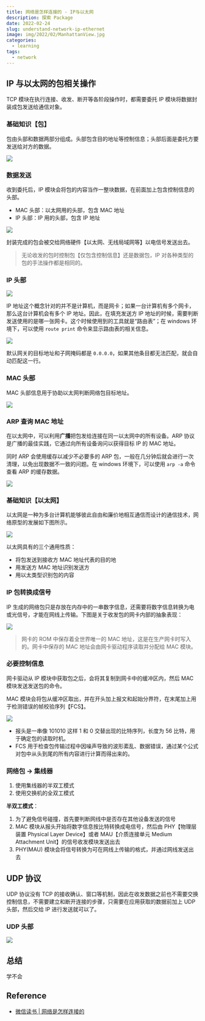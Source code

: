 ```yaml
---
title: 网络是怎样连接的 - IP与以太网
description: 探索 Package
date: 2022-02-24
slug: understand-network-ip-ethernet
image: img/2022/02/ManhattanView.jpg
categories:
  - learning
tags:
  - network
---
```


## IP 与以太网的包相关操作

TCP 模块在执行连接、收发、断开等各阶段操作时，都需要委托 IP 模块将数据封装成包发送给通信对象。

### 基础知识【包】

包由头部和数据两部分组成。头部包含目的地址等控制信息；头部后面是委托方要发送给对方的数据。

![ ](img/2022/02/network-package.jfif)

### 数据发送

收到委托后，IP 模块会将包的内容当作一整块数据，在前面加上包含控制信息的头部。

- MAC 头部：以太网用的头部，包含 MAC 地址
- IP 头部：IP 用的头部，包含 IP 地址

![ ](img/2022/02/network-package.jfif)

封装完成的包会被交给网络硬件【以太网、无线局域网等】以电信号发送出去。

> 无论收发的包时控制包【仅包含控制信息】还是数据包，IP 对各种类型的包的手法操作都是相同的。

### IP 头部

![ ](img/2022/02/network-ip-header.jfif)

IP 地址这个概念针对的并不是计算机，而是网卡；如果一台计算机有多个网卡，那么这台计算机会有多个 IP 地址。因此，在填充发送方 IP 地址的时候，需要判断发送使用的是哪一张网卡。这个时候使用到的工具就是“路由表”；在 windows 环境下，可以使用 `route print` 命令来显示路由表的相关信息。

![ ](img/2022/02/network-route.jfif)

默认网关的目标地址和子网掩码都是 `0.0.0.0`，如果其他条目都无法匹配，就会自动匹配这一行。

### MAC 头部

MAC 头部信息用于协助以太网判断网络包目标地址。

![ ](img/2022/02/network-mac-header.jfif)

### ARP 查询 MAC 地址

在以太网中，可以利用**广播**把包发给连接在同一以太网中的所有设备。ARP 协议是广播的最佳实践，它通过向所有设备询问以获得目标 IP 的 MAC 地址。

同时 ARP 会使用缓存以减少不必要多的 ARP 包，一般在几分钟后就会进行一次清理，以免出现数据不一致的问题。在 windows 环境下，可以使用 `arp -a` 命令查看 ARP 的缓存数据。

![ ](img/2022/02/network-arp.jfif)

### 基础知识【以太网】

以太网是一种为多台计算机能够彼此自由和廉价地相互通信而设计的通信技术，网络原型的发展如下图所示。

![ ](img/2022/02/network-ethernet.jfif)

以太网具有的三个通用性质：

- 将包发送到接收方 MAC 地址代表的目的地
- 用发送方 MAC 地址识别发送方
- 用以太类型识别包的内容

### IP 包转换成信号

IP 生成的网络包只是存放在内存中的一串数字信息，还需要将数字信息转换为电或光信号，才能在网线上传输。下图是关于收发包的网卡内部的抽象表现：

![ ](img/2022/02/network-signal-process.jfif)

> 网卡的 ROM 中保存着全世界唯一的 MAC 地址，这是在生产网卡时写入的。网卡中保存的 MAC 地址会由网卡驱动程序读取并分配给 MAC 模块。

### 必要控制信息

网卡驱动从 IP 模块中获取包之后，会将其复制到网卡中的缓冲区内，然后 MAC 模块发送发送包的命令。

MAC 模块会将包从缓冲区取出，并在开头加上报文和起始分界符，在末尾加上用于检测错误的帧校验序列【FCS】。

![ ](img/2022/02/network-package-ctrl.jfif)

- 报头是一串像 101010 这样 1 和 0 交替出现的比特序列，长度为 56 比特，用于确定包的读取时机。
- FCS 用于检查包传输过程中因噪声导致的波形紊乱、数据错误，通过某个公式对包中从头到尾的所有内容进行计算而得出来的。

### 网络包 -> 集线器

1. 使用集线器的半双工模式
2. 使用交换机的全双工模式

**半双工模式**：

1. 为了避免信号碰撞，首先要判断网线中是否存在其他设备发送的信号
2. MAC 模块从报头开始将数字信息按比特转换成电信号，然后由 PHY【物理层装置 Physical Layer Device】或者 MAU【介质连接单元 Medium Attachment Unit】的信号收发模块发送出去
3. PHY(MAU) 模块会将信号转换为可在网线上传输的格式，并通过网线发送出去

## UDP 协议

UDP 协议没有 TCP 的接收确认、窗口等机制，因此在收发数据之前也不需要交换控制信息，不需要建立和断开连接的步骤，只需要在应用获取的数据前加上 UDP 头部，然后交给 IP 进行发送就可以了。

### UDP 头部

![ ](img/2022/02/network-udp-header.jfif)

## 总结

学不会

## Reference

- [微信读书 | 网络是怎样连接的](https://weread.qq.com/web/reader/6f932ec05dd9eb6f96f14b9kc81322c012c81e728d9d180)
